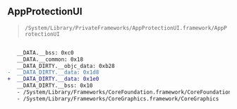 ## AppProtectionUI

> `/System/Library/PrivateFrameworks/AppProtectionUI.framework/AppProtectionUI`

```diff

   __DATA.__bss: 0xc0
   __DATA.__common: 0x18
   __DATA_DIRTY.__objc_data: 0xb28
-  __DATA_DIRTY.__data: 0x1d8
+  __DATA_DIRTY.__data: 0x1e0
   __DATA_DIRTY.__bss: 0x10
   - /System/Library/Frameworks/CoreFoundation.framework/CoreFoundation
   - /System/Library/Frameworks/CoreGraphics.framework/CoreGraphics

```
